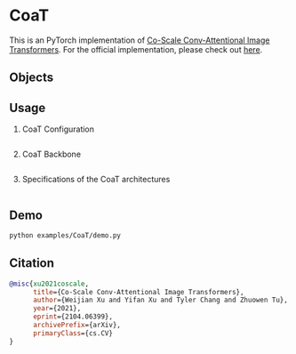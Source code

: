 # CoaT

This is an PyTorch implementation of [Co-Scale Conv-Attentional Image Transformers](https://arxiv.org/abs/2104.06399). For the official implementation, please check out [here](https://github.com/mlpc-ucsd/CoaT/blob/main/src/models/coat.py).

## Objects

## Usage

1. CoaT Configuration

```python

```

2. CoaT Backbone

```python

```

3. Specifications of the CoaT architectures

```python

```

## Demo

```bash
python examples/CoaT/demo.py
```

## Citation

```bibtex
@misc{xu2021coscale,
      title={Co-Scale Conv-Attentional Image Transformers},
      author={Weijian Xu and Yifan Xu and Tyler Chang and Zhuowen Tu},
      year={2021},
      eprint={2104.06399},
      archivePrefix={arXiv},
      primaryClass={cs.CV}
}
```
